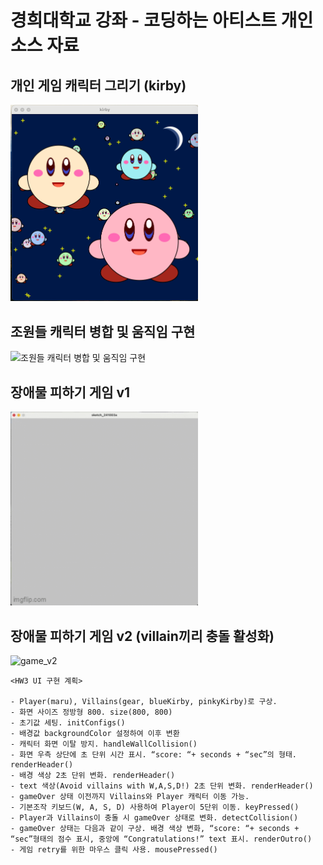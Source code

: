 # 경희대학교 강좌 - 코딩하는 아티스트 개인 소스 자료

## 개인 게임 캐릭터 그리기 (kirby)

<img src="./images/kirby-output.png" alt="kirby" width="300" />

## 조원들 캐릭터 병합 및 움직임 구현

<img src="./images/merged-characters.gif" alt="조원들 캐릭터 병합 및 움직임 구현" width="300" />

## 장애물 피하기 게임 v1

<img src="./images/241003_v1.gif" alt="game_v1" width="300" />

## 장애물 피하기 게임 v2 (villain끼리 충돌 활성화)

<img src="./images/241003_v2.gif" alt="game_v2" width="300" />

    <HW3 UI 구현 계획>

    - Player(maru), Villains(gear, blueKirby, pinkyKirby)로 구상.
    - 화면 사이즈 정방형 800. size(800, 800)
    - 초기값 세팅. initConfigs()
    - 배경값 backgroundColor 설정하여 이후 변환
    - 캐릭터 화면 이탈 방지. handleWallCollision()
    - 화면 우측 상단에 초 단위 시간 표시. “score: “+ seconds + “sec”의 형태. renderHeader()
    - 배경 색상 2초 단위 변화. renderHeader()
    - text 색상(Avoid villains with W,A,S,D!) 2초 단위 변화. renderHeader()
    - gameOver 상태 이전까지 Villains와 Player 캐릭터 이동 가능.
    - 기본조작 키보드(W, A, S, D) 사용하여 Player이 5단위 이동. keyPressed()
    - Player과 Villains이 충돌 시 gameOver 상태로 변화. detectCollision()
    - gameOver 상태는 다음과 같이 구상. 배경 색상 변화, “score: “+ seconds + “sec”형태의 점수 표시, 중앙에 “Congratulations!” text 표시. renderOutro()
    - 게임 retry를 위한 마우스 클릭 사용. mousePressed()
